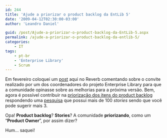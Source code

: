 ```yaml
---
id: 244
title: 'Ajude a priorizar o product backlog da EntLib 5'
date: '2009-04-12T02:30:00-03:00'
author: 'Leandro Daniel'

guid: /post/Ajude-a-priorizar-o-product-backlog-da-EntLib-5.aspx
permalink: /ajude-a-priorizar-o-product-backlog-da-entlib-5/
categories:
    - IT
tags:
    - pt-br
    - 'Enterprise Library'
    - Scrum
---
```


Em fevereiro coloquei um [post](/quer-contribuir-com-a-enterprise-library-5) aqui no Reverb comentando sobre o convite realizado por um dos coordenadores do projeto Enterprise Library para que a comunidade opinasse sobre as melhorias para a próxima versão. Bem, agora é possível contribuir na [priorização dos itens do product backlog](http://blogs.msdn.com/jmeier/archive/2009/03/28/enterprise-library-5-0-product-backlog-prioritization-survey) respondendo uma [pesquisa](http://www.zoomerang.com/Survey/survey-intro.zgi?p=WEB228YZEBVGGB) que possui mais de 100 *stories* sendo que você pode sugerir mais 3.

Opa! **Product backlog**? **Stories**? A comunidade **priorizando**, como um “**Product Owner**”, por assim dizer?

Hum… saquei!
